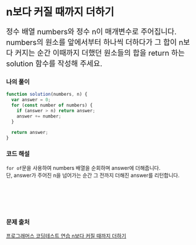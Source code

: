 # n보다 커질 때까지 더하기

<p style='font-size: 20px'>정수 배열 numbers와 정수 n이 매개변수로 주어집니다. numbers의 원소를 앞에서부터 하나씩 더하다가 그 합이 n보다 커지는 순간 이때까지 더했던 원소들의 합을 return 하는 solution 함수를 작성해 주세요.

</p>

### 나의 풀이

```javascript
function solution(numbers, n) {
  var answer = 0;
  for (const number of numbers) {
    if (answer > n) return answer;
    answer += number;
  }

  return answer;
}
```

### 코드 해설

`for of`문을 사용하여 numbers 배열을 순회하며 answer에 더해줍니다.
<br />
단, answer가 주어진 n을 넘어가는 순간 그 전까지 더해진 answer를 리턴합니다.

<br />
<br />
<br />
<br />

### 문제 출처

<a href='https://school.programmers.co.kr/learn/courses/30/lessons/181884'>프로그래머스 코딩테스트 연습 n보다 커질 때까지 더하기</a>
